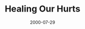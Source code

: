 ---
layout: message
category: message
series: "Bouncing Back"
title: "Healing Our Hurts"
date: 2000-07-29
audio-description: "Learn how to grow through life's difficulties. "
audio: ""
audio-title: "Healing Our Hurts"
audio-duration: ":"
---